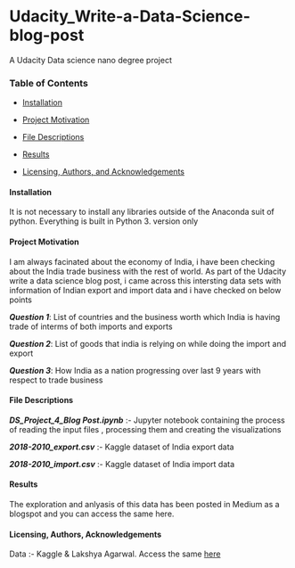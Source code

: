 # Udacity_Write-a-Data-Science-blog-post
A Udacity Data science nano degree project

### Table of Contents

 * [Installation](#Installation)

 * [Project Motivation](#Project_Motivation)

 * [File Descriptions](#File_Descriptions)

 * [Results](#Results)

 * [Licensing, Authors, and Acknowledgements](#Licensing)
<a name="Installation"></a>
#### Installation 

It is not necessary to install any libraries outside of the Anaconda suit of python. Everything is built in Python 3. version only

#### Project Motivation <a name="Project_Motivation"></a>

I am always facinated about the economy of India, i have been checking about the India trade business with the rest of world.
As part of the Udacity write a data science blog post, i came across this intersting data sets with information of Indian export and import data and i have checked on below points

*__Question 1__*: List of countries and the business worth which India is having trade of interms of both imports and exports

*__Question 2__*: List of goods that india is relying on while doing the import and export

*__Question 3__*: How India as a nation progressing over last 9 years with respect to trade business

#### File Descriptions <a name="File_Descriptions"></a>

*__DS_Project_4_Blog Post.ipynb__* :- Jupyter notebook containing the process of reading the input files , processing them and creating the visualizations

*__2018-2010_export.csv__* :- Kaggle dataset of India export data

*__2018-2010_import.csv__* :- Kaggle dataset of India import data

#### Results <a name="Results"></a>

The exploration and anlyasis of this data has been posted in Medium as a blogspot and you can access the same here.

#### Licensing, Authors, Acknowledgements <a name="Licensing"></a>

Data :- Kaggle & Lakshya Agarwal. Access the same [here](https://www.kaggle.com/lakshyaag/india-trade-data)



